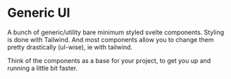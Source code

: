 # Generic UI

A bunch of generic/utility bare minimum styled svelte components. Styling is done with Tailwind. And most components allow you to change them pretty drastically (uI-wise), ie with tailwind.

Think of the components as a base for your project, to get you up and running a little bit faster.